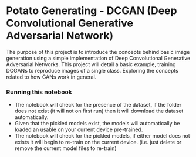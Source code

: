 # Potato Generating - DCGAN (Deep Convolutional Generative Adversarial Network)

The purpose of this project is to introduce the concepts behind basic image generation using a simple implementation of Deep Convolutional Generative Adversarial Networks. This project will detail a basic example, training DCGANs to reproduce images of a single class. Exploring the concepts related to how GANs work in general.

### Running this notebook
* The notebook will check for the presence of the dataset, if the folder does not exist (it will not on first run) then it will download the dataset automatically.
* Given that the pickled models exist, the models will automatically be loaded an usable on your current device pre-trained.
* The notebook will check for the pickled models, if either model does not exists it will begin to re-train on the current device. (i.e. just delete or remove the current model files to re-train)